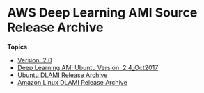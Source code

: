 # AWS Deep Learning AMI Source Release Archive<a name="dlami-release-archive-source"></a>

**Topics**
+ [Version: 2\.0](dlami-source-ubuntu-latest.md)
+ [Deep Learning AMI Ubuntu Version: 2\.4\_Oct2017](Ubuntu2.4_Oct2017.md)
+ [Ubuntu DLAMI Release Archive](dlami-release-archive-ubuntu.md)
+ [Amazon Linux DLAMI Release Archive](dlami-release-archive-al.md)